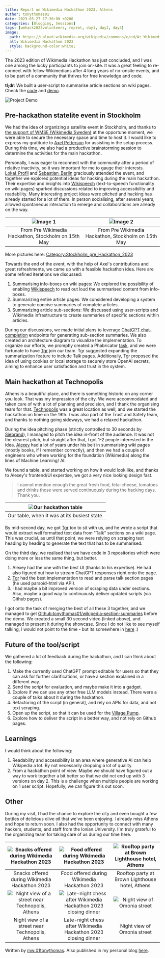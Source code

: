 ```yaml
---
title: Report on Wikimedia Hackathon 2023, Athens
author: tonythomas01
date: 2023-05-27 17:30:00 +0200
categories: [Blogging, Sessions]
tags: [wmhack2023volunteers, reprot, day1, day2, day3]
image:
  path: https://upload.wikimedia.org/wikipedia/commons/e/ed/At_Wikimedia_Hackathon_Athens_%28MP%29_2023_001_%28cropped%29.jpg
  alt: Wikimedia Hackathon 2023
  style: background-color:white;
---
```


The 2023 edition of Wikimedia Hackathon has just concluded, and I was one among the lucky participants to join on-site.
It was a great feeling to re-connect with fellow Wikimedians after 4 long years of no-onsite events, and to be part of a
community that thrives for free knowledge and code.

**tl;dr**: We built a user-script to summarise article sections on wiki pages. Check
the [code](https://github.com/tonythomas01/wikipedia-section-summaries)
and [demo](https://www.youtube.com/watch?v=mja1C6FnWes).

![Project Demo](https://upload.wikimedia.org/wikipedia/commons/d/dd/Wikipedia_section_summarizer_demo.gif)

## Pre-hackathon statelite event in Stockholm

We had the idea of organizing a satellite event in Stockholm, and thanks
to [the support of WMSE (Wikimedia Sweden)](https://se.wikimedia.org/wiki/St%C3%B6d_till_gemenskapen/Projektst%C3%B6d/Pre_Wikimedia_Hackathon_Stockholm_2023)
at the opportune moment, we were able to secure the necessary space and time to host it.
I would like to express my gratitude to [Axel Petterson](https://www.mediawiki.org/wiki/User:Axel_Pettersson_(WMSE)) for
assisting in the setup process. During this time, we also had a productive brainstorming session to determine the
activities for the main hackathon.

Personally, I was eager to reconnect with the community after a period of relative inactivity,
so it was important for me to gauge their interests. [Lokal_Profil](https://phabricator.wikimedia.org/p/Lokal_Profil/)
and [Sebastian_Berlin](https://phabricator.wikimedia.org/p/Sebastian_Berlin-WMSE/) graciously attended the event,
and together we explored potential ideas for hacking during the main hackathon. Their expertise and insights into
[Wikispeech](https://meta.wikimedia.org/wiki/Wikispeech) (text-to-speech functionality on wiki pages) sparked
discussions related to improving accessibility and readability.
Many interesting project ideas were pitched and hacking has already started for a lot of them. In person socialising,
after several years, allowed spontaneous interaction to emerge and collaborations are already on the way.

| ![Image 1](https://upload.wikimedia.org/wikipedia/commons/1/1c/Stockholm_pre_hack%2C_2023-05-15%2C_08.jpg) | ![Image 2](https://upload.wikimedia.org/wikipedia/commons/6/69/Stockholm_pre_hack%2C_2023-05-15%2C_02.jpg) |
|:----------------------------------------------------------------------------------------------------------:|:----------------------------------------------------------------------------------------------------------:|
|                            From Pre Wikimedia Hackathon, Stockholm on 15th May                             |                            From Pre Wikimedia Hackathon, Stockholm on 15th May                             |.

More pictures
here: [Category:Stockholm_pre_Hackathon_2023](https://commons.wikimedia.org/wiki/Category:Stockholm_pre_Hackathon_2023)

Towards the end of the event, with the help of Axel's contributions and great refreshments, we came up with a feasible
hackathon idea. Here are some refined iterations we discussed:

1. Summarising info-boxes on wiki pages: We explored the possibility of
   enabling [Wikispeech](https://meta.wikimedia.org/wiki/Wikispeech) to read out loud the summarised content from
   info-boxes.
2. Summarizing entire article pages: We considered developing a system to generate concise summaries of complete
   articles.
3. Summarizing article sub-sections: We discussed using user-scripts and Wikimedia infrastructure to create summaries of
   specific sections within articles.

During our discussions, we made initial plans to
leverage [ChatGPT chat-completion](https://platform.openai.com/docs/guides/chat) endpoints for
generating sub-section summaries. We also created an architecture diagram to visualize the implementation. To organize
our efforts, we promptly created a Phabricator [task](https://phabricator.wikimedia.org/T336692), and we were fortunate
to have [Tgr](https://phabricator.wikimedia.org/p/Tgr/) join our team. Tgr suggested
expanding the summarization feature to include Talk pages. Additionally, [Tgr](https://phabricator.wikimedia.org/p/Tgr/)
proposed the idea of using cookies or local
storage to securely store OpenAI secrets, aiming to enhance user satisfaction and trust in the system.

## Main hackathon at Technopolis

Athens is a beautiful place, and there is something historic on any corner you look. That was my impression of the city.
We were accommodated and taken care of with a lot of planning and precision, and I thank the organising team for that.
[Technopolis](https://www.mediawiki.org/wiki/Wikimedia_Hackathon_2023/Venue) was a great location as well, and we
started the hackathon on time on the 19th. I was also part of the Trust
and Safety team, and thanks to nothing going sideways, we had a relaxed hackathon.

During the idea pitching phase (strictly controlled to 30 seconds
by [Siebrand](https://phabricator.wikimedia.org/p/siebrand/)), I managed to pitch the idea in-front of
the audience. It was not the clearest pitch, but straight after that, I got 1-2 people interested in the
idea. [Alexey](https://phabricator.wikimedia.org/p/Alexey_Skripnik/)
had a lot of years under his belt in summarising wiki pages (mostly books, if I remember correctly), and then we had a
couple of engineers who where working for the foundation (Wikimedia) along the lines of Machine Learning/ AI.

We found a table, and started working on how it would look like, and thanks to Alexey's frontend/UI expertise, we got a
very nice looking design fast.


> I cannot mention enough the great fresh food, feta-cheese, tomatoes and drinks those were served continuously during
> the hacking days. Thank you.

| ![Our hackathon table](https://upload.wikimedia.org/wikipedia/commons/3/39/Wikimedia_Hackathon_2023_day1_-_06.jpg) |
|:------------------------------------------------------------------------------------------------------------------:|
|                                    Our table, when it was at its busiest state.                                    |

By mid-second day, we got [Tgr](https://phabricator.wikimedia.org/p/Tgr/) too to sit with us, and he wrote a script that
would extract well formatted text data from "Talk" sections on a wiki page. This was crucial, as until that point, we
were relying on scraping text heading by heading to generate the text that has to be summarised.

On the third day, we realised that we have code in 3 repositories which were doing more or less the same thing, but
better.

1. Alexey had the one with the best UI (thanks to his expertise). He had also figured out how to stream ChatGPT
   responses
   right onto the page.
2. [Tgr](https://phabricator.wikimedia.org/p/Tgr/) had the best implementation to read and parse talk section pages (he
   used parsoid-html via API).
3. I had maybe a bit improved version of scraping data under sections. Also, maybe a good way to continuously deliver
   updated scripts (via Github pages).

I got onto the task of merging the best of all these 3 together, and we managed to
get [Github:tonythomas01/wikipedia-section-summaries](https://github.com/tonythomas01/wikipedia-section-summaries/)
before the demo. We created a small 30 second video (linked above), and managed to present it during the showcase. Since
I do not like to see myself talking, I would not point to the time - but its somewhere
in [here](https://www.youtube.com/watch?v=Nd-kckDEaR0) :)

## Future of the tool/script

We gathered a lot of feedback during the hackathon, and I can think about the following:

1. Make the currently used ChatGPT prompt editable for users so that they can ask for further clarifications, or have a
   section explained in a different way.
2. Send the script for evaluation, and maybe make it into a gadget.
3. Explore if we can use any other free LLM models instead. There were a couple of talks about it during the hackathon.
4. Refactoring of the script (in general), and rely on APIs for data, and not text scraping.
5. Open up the script, so that it can be used for
   the [Village Pump](https://en.wikipedia.org/wiki/Wikipedia:Village_pump).
6. Explore how to deliver the script in a better way, and not rely on Github pages.

## Learnings

I would think about the following:

1. Readability and accessibility is an area where generative AI can help Wikipedia a lot. By not necessarily dropping a lot
of quality.
2. From a hackathon point of view: Maybe we should have figured out a way to work together a bit better so that we did not
end up with 3 versions on day 2. This is a challenge when multiple people are working on 1 user script. Hopefully, we
can figure this out soon.

## Other
During my visit, I had the chance to explore the city and even bought a few bottles of delicious olive oil that we've been enjoying. I already miss Athens and hope to return soon. I also had the opportunity to connect with many hackers, students, and staff from the Ionian University. I'm truly grateful to the organizing team for taking care of us during our time here.

| ![Snacks offered during Wikimedia Hackathon 2023](https://upload.wikimedia.org/wikipedia/commons/0/03/Snacks_offered_during_Wikimedia_Hackathon_2023.jpg) | ![Food offered during Wikimedia Hackathon 2023](https://upload.wikimedia.org/wikipedia/commons/2/25/Food_offered_during_Wikimedia_Hackathon_2023.jpg) | ![Rooftop party at Brown Lighthouse hotel, Athens](https://upload.wikimedia.org/wikipedia/commons/b/bd/Rooftop_party_at_Brown_Lighthouse_hotel%2C_Athens.jpg) |
|:---:|:---:|:---:|
| Snacks offered during Wikimedia Hackathon 2023 | Food offered during Wikimedia Hackathon 2023 | Rooftop party at Brown Lighthouse hotel, Athens |
| ![Night view of a street near Technopolis, Athens](https://upload.wikimedia.org/wikipedia/commons/a/a1/Nightview_of_a_street_near_Technopolis%2C_Athens.jpg) | ![Late-night chess after Wikimedia Hackathon 2023 closing dinner](https://upload.wikimedia.org/wikipedia/commons/6/68/Late_night_chess_after_Wikimedia_Hackathon_2023_closing_dinner.jpg) | ![Night view of Omonia street](https://upload.wikimedia.org/wikipedia/commons/3/31/Night_view_of_Omonia_street.jpg) |
| Night view of a street near Technopolis, Athens | Late-night chess after Wikimedia Hackathon 2023 closing dinner | Night view of Omonia street |


Written by [mw:01tonythomas](https://www.mediawiki.org/wiki/User:01tonythomas). Also published in my personal blog [here](https://fosstalks.wordpress.com/2023/05/27/report-wikimedia-hackathon-2023-athens/).

